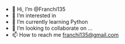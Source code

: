 - 👋 Hi, I’m @Franchi135
- 👀 I’m interested in
- 🌱 I’m currently learning Python
- 💞️ I’m looking to collaborate on ...
- 📫 How to reach me franchi135@gmail.com

<!---
Franchi135/Franchi135 is a ✨ special ✨ repository because its `README.md` (this file) appears on your GitHub profile.
You can click the Preview link to take a look at your changes.
--->
